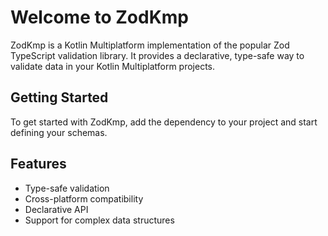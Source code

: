 # Welcome to ZodKmp

ZodKmp is a Kotlin Multiplatform implementation of the popular Zod TypeScript validation library. It provides a declarative, type-safe way to validate data in your Kotlin Multiplatform projects.

## Getting Started

To get started with ZodKmp, add the dependency to your project and start defining your schemas.

## Features

- Type-safe validation
- Cross-platform compatibility
- Declarative API
- Support for complex data structures